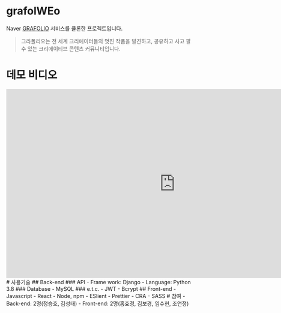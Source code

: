 # grafolWEo
Naver [GRAFOLIO](https://grafolio.naver.com/) 서비스를 클론한 프로젝트입니다.
> 그라폴리오는 전 세계 크리에이터들의 멋진 작품을 발견하고, 공유하고 사고 팔 수 있는 크리에이티브 콘텐츠 커뮤니티입니다.
# 데모 비디오
<iframe width="897" height="505" src="https://www.youtube.com/embed/QkHXSjSfr2c" frameborder="0" allow="accelerometer; autoplay; clipboard-write; encrypted-media; gyroscope; picture-in-picture" allowfullscreen></iframe>
# 사용기술
## Back-end
### API
- Frame work: Django
- Language: Python 3.8
### Database
- MySQL
### e.t.c.
- JWT
- Bcrypt
## Front-end
- Javascript
- React
- Node, npm
- ESlient
- Prettier
- CRA
- SASS
# 참여
- Back-end: 2명(정승호, 김성태)
- Front-end: 2명(홍효정, 김보경, 임수현, 조연정)
